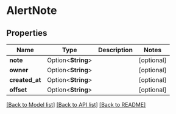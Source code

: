 # AlertNote

## Properties

Name | Type | Description | Notes
------------ | ------------- | ------------- | -------------
**note** | Option<**String**> |  | [optional]
**owner** | Option<**String**> |  | [optional]
**created_at** | Option<**String**> |  | [optional]
**offset** | Option<**String**> |  | [optional]

[[Back to Model list]](../README.md#documentation-for-models) [[Back to API list]](../README.md#documentation-for-api-endpoints) [[Back to README]](../README.md)


